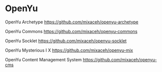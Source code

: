 # OpenYu

OpenYu Archetype https://github.com/mixaceh/openyu-archetype

OpenYu Commons https://github.com/mixaceh/openyu-commons

OpenYu Socklet https://github.com/mixaceh/openyu-socklet

OpenYu Mysterious I X https://github.com/mixaceh/openyu-mix

OpenYu Content Management System https://github.com/mixaceh/openyu-cms

